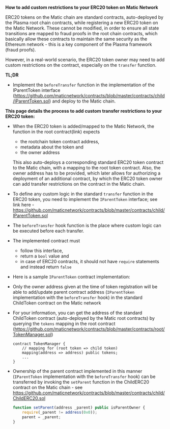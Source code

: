 **How to add custom restrictions to your ERC20 token on Matic Network**

ERC20 tokens on the Matic chain are standard contracts, auto-deployed by the Plasma root chain contracts, while registering a new ERC20 token on the Matic Network. These cannot be modified, in order to ensure all state transitions are mapped to fraud proofs in the root chain contracts, which basically allow these contracts to maintain the same security as the Ethereum network - this is a key component of the Plasma framework (fraud proofs).

However, in a real-world scenario, the ERC20 token owner may need to add custom restrictions on the contract, especially on the `transfer` function. 

**TL;DR**

- Implement the `beforeTransfer` function in the implementation of the IParentToken interface (https://github.com/maticnetwork/contracts/blob/master/contracts/child/IParentToken.sol) and deploy to the Matic chain.

**This page details the process to add custom transfer restrictions to your ERC20 token:**

- When the ERC20 token is added/mapped to the Matic Network, the function in the root contract(link) expects 
    - the rootchain token contract address,
    - metadata about the token and
    - the owner address

    This also auto-deploys a corresponding standard ERC20 token contract to the Matic chain, with a mapping to the root token contract. Also, the owner address has to be provided, which later allows for authorizing a deployment of an additional contract, by which the ERC20 token owner can add transfer restrictions on the contract in the Matic chain.
  
- To define any custom logic in the standard `transfer` function in the ERC20 token, you need to implement the `IParentToken` interface; see link here - https://github.com/maticnetwork/contracts/blob/master/contracts/child/IParentToken.sol

- The `beforeTransfer` hook function is the place where custom logic can be executed before each transfer. 
- The implemented contract must 
    - follow this interface,
    - return a `bool` value and 
    - in case of ERC20 contracts, it should not have `require` statements and instead return `false`
- Here is a sample `IParentToken` contract implementation:

<script src="https://gist.github.com/anurag-arjun/c7382e2abaf0822e6ec7e988eb46c92e.js"></script>

- Only the owner address given at the time of token registration will be able to add/update parent contract address (`IParentToken` implementation with the `beforeTransfer` hook) in the standard ChildToken contract on the Matic network
- For your information, you can get the address of the standard ChildToken contract (auto-deployed by the Matic root contracts) by querying the `tokens` mapping in the root contract (https://github.com/maticnetwork/contracts/blob/master/contracts/root/TokenManager.sol)

    ```solidity
    contract TokenManager {
        // mapping for (root token => child token)
        mapping(address => address) public tokens;
        ...
    }
    ```

- Ownership of the parent contract implemented in this manner (`IParentToken` implementation with the `beforeTransfer` hook) can be transferred by invoking the `setParent` function in the ChildERC20 contract on the Matic chain - see https://github.com/maticnetwork/contracts/blob/master/contracts/child/ChildERC20.sol

    ```js
    function setParent(address _parent) public isParentOwner {
        require(_parent != address(0x0));
        parent = _parent;
    }
    ```